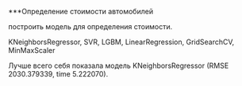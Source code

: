 ***Определение стоимости автомобилей

построить модель для определения стоимости.

KNeighborsRegressor, SVR, LGBM, LinearRegression, GridSearchCV, MinMaxScaler

Лучше всего себя показала модель KNeighborsRegressor (RMSE 2030.379339, time 5.222070).